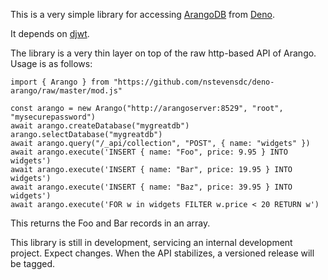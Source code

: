 This is a very simple library for accessing [ArangoDB](https://arangodb.com/)
from [Deno](https://deno.com/).

It depends on [djwt](https://deno.land/x/djwt/).

The library is a very thin layer on top of the raw http-based API of Arango.
Usage is as follows:

```
import { Arango } from "https://github.com/nstevensdc/deno-arango/raw/master/mod.js"

const arango = new Arango("http://arangoserver:8529", "root", "mysecurepassword")
await arango.createDatabase("mygreatdb")
arango.selectDatabase("mygreatdb")
await arango.query("/_api/collection", "POST", { name: "widgets" })
await arango.execute('INSERT { name: "Foo", price: 9.95 } INTO widgets')
await arango.execute('INSERT { name: "Bar", price: 19.95 } INTO widgets')
await arango.execute('INSERT { name: "Baz", price: 39.95 } INTO widgets')
await arango.execute('FOR w in widgets FILTER w.price < 20 RETURN w')
```

This returns the Foo and Bar records in an array.

This library is still in development, servicing an internal development project. Expect changes. When the API stabilizes, a versioned release will be tagged.
